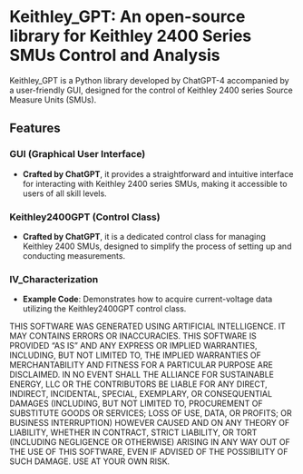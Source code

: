 # Keithley_GPT: An open-source library for Keithley 2400 Series SMUs Control and Analysis

Keithley_GPT is a Python library developed by ChatGPT-4 accompanied by a user-friendly GUI, designed for the control of Keithley 2400 series Source Measure Units (SMUs).

## Features

### GUI (Graphical User Interface)
- **Crafted by ChatGPT**, it provides a straightforward and intuitive interface for interacting with Keithley 2400 series SMUs, making it accessible to users of all skill levels.

### Keithley2400GPT (Control Class)
- **Crafted by ChatGPT**, it is a dedicated control class for managing Keithley 2400 SMUs, designed to simplify the process of setting up and conducting measurements.

### IV_Characterization
- **Example Code**: Demonstrates how to acquire current-voltage data utilizing the Keithley2400GPT control class.


THIS SOFTWARE WAS GENERATED USING ARTIFICIAL INTELLIGENCE. IT MAY CONTAINS ERRORS OR INACCURACIES. THIS SOFTWARE IS PROVIDED “AS IS” AND ANY EXPRESS OR IMPLIED WARRANTIES, INCLUDING, BUT NOT LIMITED TO, THE IMPLIED WARRANTIES OF MERCHANTABILITY AND FITNESS FOR A PARTICULAR PURPOSE ARE DISCLAIMED. IN NO EVENT SHALL THE ALLIANCE FOR SUSTAINABLE ENERGY, LLC OR THE CONTRIBUTORS BE LIABLE FOR ANY DIRECT, INDIRECT, INCIDENTAL, SPECIAL, EXEMPLARY, OR CONSEQUENTIAL DAMAGES (INCLUDING, BUT NOT LIMITED TO, PROCUREMENT OF SUBSTITUTE GOODS OR SERVICES; LOSS OF USE, DATA, OR PROFITS; OR BUSINESS INTERRUPTION) HOWEVER CAUSED AND ON ANY THEORY OF LIABILITY, WHETHER IN CONTRACT, STRICT LIABILITY, OR TORT (INCLUDING NEGLIGENCE OR OTHERWISE) ARISING IN ANY WAY OUT OF THE USE OF THIS SOFTWARE, EVEN IF ADVISED OF THE POSSIBILITY OF SUCH DAMAGE. USE AT YOUR OWN RISK.
